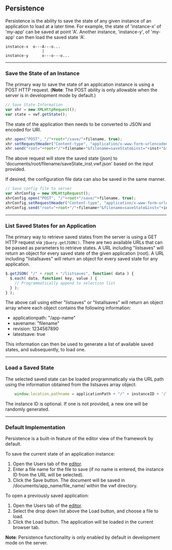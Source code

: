 ## <a name="persistence">Persistence</a>

Persistence is the ability to save the state of any given instance of an application to load at a later time. For example, the state of 'instance-x' of 'my-app' can be saved at point 'A'. Another instance, 'instance-y', of 'my-app' can then load the saved state 'A'.

	instance-x  o---A---o...
	                |
	instance-y      o---o---o...

-------------------

### Save the State of an Instance

The primary way to save the state of an application instance is using a POST HTTP request. (**Note**: The POST ability is only allowable when the server is in development mode by default.)

```javascript
// Save State Information
var xhr = new XMLHttpRequest();
var state = vwf.getState();
```

The state of the application then needs to be converted to JSON and encoded for URI. 

```javascript
xhr.open("POST", "/"+root+"/save/"+filename, true);
xhr.setRequestHeader("Content-type", "application/x-www-form-urlencoded");
xhr.send("root="+root+"/"+filename+"&filename=saveState&inst="+inst+"&timestamp="+timestamp+"&extension=.vwf.json"+"&jsonState="+json);
```

The above request will store the saved state (json) to 'documents/root/filename/saveState_inst.vwf.json' based on the input provided. 

If desired, the configuration file data can also be saved in the same manner.

```javascript
// Save config file to server
var xhrConfig = new XMLHttpRequest();
xhrConfig.open("POST", "/"+root+"/save/"+filename, true);
xhrConfig.setRequestHeader("Content-type", "application/x-www-form-urlencoded");
xhrConfig.send("root="+root+"/"+filename+"&filename=saveState&inst="+inst+"&timestamp="+timestamp+"&extension=.vwf.config.json"+"&jsonState="+jsonConfig);
```

-------------------

### List Saved States for an Application

The primary way to retrieve saved states from the server is using a GET HTTP request via <code>jQuery.getJSON()</code>. There are two available URLs that can be passed as parameters to retrieve states. A URL including "listsaves" will return an object for every saved state of the given application (root). A URL including "listallsaves" will return an object for every saved state for any application. 

```javascript
$.getJSON( "/" + root + "/listsaves", function( data ) {
  $.each( data, function( key, value ) {
    // Programmatically append to selection list
  } );
} );
```

The above call using either "listsaves" or "listallsaves" will return an object array where each object contains the following information:

- applicationpath: "/app-name"
- savename: "filename" 
- revision: 1234567890 
- latestsave: true

This information can then be used to generate a list of available saved states, and subsequently, to load one.

-------------------

### Load a Saved State

The selected saved state can be loaded programmatically via the URL path using the information obtained from the listsaves array object:

```javascript
	window.location.pathname = applicationPath + "/" + instanceID + '/load/' + savename + '/';
```

The instance ID is optional. If one is not provided, a new one will be randomly generated. 

-------------------

### Default Implementation

Persistence is a built-in feature of the editor view of the framework by default. 

To save the current state of an application instance:

  1. Open the Users tab of the [editor](#editor).
  2. Enter a file name for the file to save (if no name is entered, the instance ID from the URL will be selected).
  3. Click the Save button. The document will be saved in /documents/app_name/file_name/ within the vwf directory.

To open a previously saved application:

  1. Open the Users tab of the [editor](#editor).
  2. Select the drop down list above the Load button, and choose a file to load.
  3. Click the Load button. The application will be loaded in the current browser tab.

**Note**: Persistence functionality is only enabled by default in development mode on the server.
